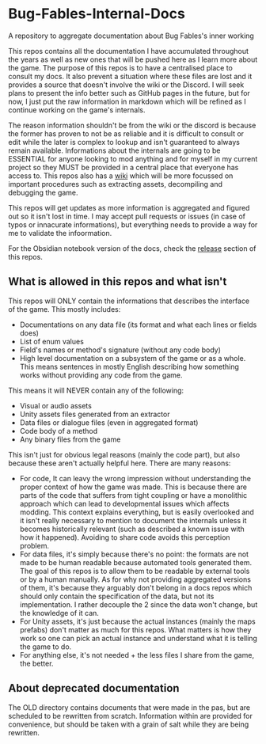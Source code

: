# Bug-Fables-Internal-Docs
A repository to aggregate documentation about Bug Fables's inner working

This repos contains all the documentation I have accumulated throughout the years as well as new ones that will be pushed here as I learn more about the game. The purpose of this repos is to have a centralised place to consult my docs. It also prevent a situation where these files are lost and it provides a source that doesn't involve the wiki or the Discord. I will seek plans to present the info better such as GitHub pages in the future, but for now, I just put the raw information in markdown which will be refined as I continue working on the game's internals. 

The reason information shouldn't be from the wiki or the discord is because the former has proven to not be as reliable and it is difficult to consult or edit while the later is complex to lookup and isn't guaranteed to always remain available. Informations about the internals are going to be ESSENTIAL for anyone looking to mod anything and for myself in my current project so they MUST be provided in a central place that everyone has access to. This repos also has a [wiki](https://github.com/aldelaro5/Bug-Fables-Internal-Docs/wiki) which will be more focussed on important procedures such as extracting assets, decompiling and debugging the game.

This repos will get updates as more information is aggregated and figured out so it isn't lost in time. I may accept pull requests or issues (in case of typos or innacurate informations), but everything needs to provide a way for me to validate the infoormation.

For the Obsidian notebook version of the docs, check the [release](https://github.com/aldelaro5/Bug-Fables-Internal-Docs/releases) section of this repos.

## What is allowed in this repos and what isn't
This repos will ONLY contain the informations that describes the interface of the game. This mostly includes:

- Documentations on any data file (its format and what each lines or fields does)
- List of enum values
- Field's names or method's signature (without any code body)
- High level documentation on a subsystem of the game or as a whole. This means sentences in mostly English describing how something works without providing any code from the game.

This means it will NEVER contain any of the following:

- Visual or audio assets
- Unity assets files generated from an extractor
- Data files or dialogue files (even in aggregated format)
- Code body of a method
- Any binary files from the game

This isn't just for obvious legal reasons (mainly the code part), but also because these aren't actually helpful here. There are many reasons:

- For code, It can leavy the wrong impression without understanding the proper context of how the game was made. This is because there are parts of the code that suffers from tight coupling or have a monolithic approach which can lead to developmental issues which affects modding. This context explains everything, but is easily overlooked and it isn't really necessary to mention to document the internals unless it becomes historically relevant (such as described a known issue with how it happened). Avoiding to share code avoids this perception problem.
- For data files, it's simply because there's no point: the formats are not made to be human readable because automated tools generated them. The goal of this repos is to allow them to be readable by external tools or by a human manually. As for why not providing aggregated versions of them, it's because they arguably don't belong in a docs repos which should only contain the specification of the data, but not its implementation. I rather decouple the 2 since the data won't change, but the knowledge of it can.
- For Unity assets, it's just because the actual instances (mainly the maps prefabs) don't matter as much for this repos. What matters is how they work so one can pick an actual instance and understand what it is telling the game to do.
- For anything else, it's not needed + the less files I share from the game, the better.

## About deprecated documentation
The OLD directory contains documents that were made in the pas, but are scheduled to be rewritten from scratch. Information within are provided for convenience, but should be taken with a grain of salt while they are being rewritten.
